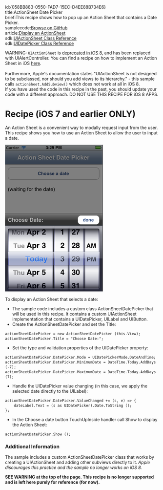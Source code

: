 id:{058BB883-0550-FAD7-15EC-D4EE88B734E6}  
title:ActionSheet Date Picker  
brief:This recipe shows how to pop up an Action Sheet that contains a Date Picker.  
samplecode:[Browse on GitHub](https://github.com/xamarin/recipes/tree/master/ios/standard_controls/actionsheet/actionsheet_date_picker)  
article:[Display an ActionSheet](/recipes/ios/standard_controls/actionsheet/display_an_actionsheet)  
sdk:[UIActionSheet Class Reference](https://developer.apple.com/library/ios/#documentation/UIKit/Reference/UIActionSheet_Class/Reference/Reference.html)  
sdk:[UIDatePicker Class Reference](http://developer.apple.com/library/ios/#documentation/uikit/reference/UIDatePicker_Class/Reference/UIDatePicker.html)  

<a name="Recipe" class="injected"></a>


<div class="note">WARNING: <code>UIActionSheet</code> is <a href="https://developer.apple.com/library/ios/documentation/UIKit/Reference/UIActionSheet_Class/">deprecated in iOS 8</a>, and has been replaced with UIAlertController. You can find a recipe on how to implement an Action Sheet in iOS <a href="/recipes/ios/standard_controls/alertcontroller/">here</a>.</br></br> Furthermore, Apple's documentation states "UIActionSheet is not designed to be subclassed, nor should you add views to its hierarchy." - this sample calls <code>actionSheet.AddSubview()</code> which does not work at all in iOS 8.<br/>
If you have used the code in this recipe in the past, you should update your code with a different approach. DO NOT USE THIS RECIPE FOR iOS 8 APPS.</div>


# Recipe (iOS 7 and earlier ONLY)

An Action Sheet is a convenient way to modally request input from the user.
This recipe shows you how to use an Action Sheet to allow the user to input a
date.

 ![](Images/ActionSheetDatePicker.png)

To display an Action Sheet that selects a date:

-  The sample code includes a custom class ActionSheetDatePicker that will be used in this recipe. It contains a custom UIActionSheet implementation that contains a UIDatePicker, UILabel and UIButton.
-  Create the ActionSheetDatePicker and set the Title:


```
actionSheetDatePicker = new ActionSheetDatePicker (this.View);
actionSheetDatePicker.Title = "Choose Date:";
```

-  Set the type and validation properties of the UIDatePicker property:


```
actionSheetDatePicker.DatePicker.Mode = UIDatePickerMode.DateAndTime;
actionSheetDatePicker.DatePicker.MinimumDate = DateTime.Today.AddDays (-7);
actionSheetDatePicker.DatePicker.MaximumDate = DateTime.Today.AddDays (7);
```

-  Handle the UIDatePicker value changing (in this case, we apply the selected date directly to the UILabel):


```
actionSheetDatePicker.DatePicker.ValueChanged += (s, e) => {
    dateLabel.Text = (s as UIDatePicker).Date.ToString ();
};
```

-  In the Choose a date button TouchUpInside handler call Show to display the Action Sheet:


```
actionSheetDatePicker.Show ();
```

 <a name="Additional_Information" class="injected"></a>


### Additional Information

The sample includes a custom ActionSheetDatePicker class that works by
creating a UIActionSheet and adding other subviews directly to it. *Apple discourages this practice and the sample no longer works on iOS 8.*

**SEE WARNING at the top of the page. This recipe is no longer supported and is left here purely for reference (for now).**
